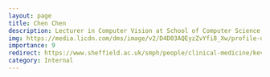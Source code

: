 ```yaml
---
layout: page
title: Chen Chen
description: Lecturer in Computer Vision at School of Computer Science
img: https://media.licdn.com/dms/image/v2/D4D03AQEyzZvYfi8_Xw/profile-displayphoto-shrink_400_400/profile-displayphoto-shrink_400_400/0/1729272135020?e=1735171200&v=beta&t=f4DBNfXBDSs_8zT8pSqAcJeZ-eWOVB8g6TPxqiaV-HY
importance: 9
redirect: https://www.sheffield.ac.uk/smph/people/clinical-medicine/kevin-teh
category: Internal
---
```

